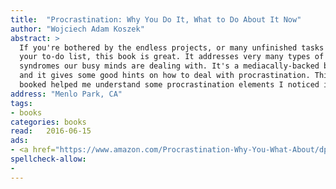```yaml
---
title:  "Procrastination: Why You Do It, What to Do About It Now"
author: "Wojciech Adam Koszek"
abstract: >
  If you're bothered by the endless projects, or many unfinished tasks on
  your to-do list, this book is great. It addresses very many types of
  syndromes our busy minds are dealing with. It's a mediacally-backed book
  and it gives some good hints on how to deal with procrastination. This
  booked helped me understand some procrastination elements I noticed in myself.
address: "Menlo Park, CA"
tags:
- books
categories: books
read:	2016-06-15
ads:
- <a href="https://www.amazon.com/Procrastination-Why-You-What-About/dp/0738211702/ref=as_li_ss_il?ie=UTF8&linkCode=li2&tag=wkoszek08-20&linkId=d2cbbc7b40a40833e8a15866da67162b" target="_blank"><img border="0" src="//ws-na.amazon-adsystem.com/widgets/q?_encoding=UTF8&ASIN=0738211702&Format=_SL160_&ID=AsinImage&MarketPlace=US&ServiceVersion=20070822&WS=1&tag=wkoszek08-20" ></a><img src="//ir-na.amazon-adsystem.com/e/ir?t=wkoszek08-20&l=li2&o=1&a=0738211702" width="1" height="1" border="0" alt="" style="border:none !important; margin:0px !important;" />
spellcheck-allow:
- 
---
```


